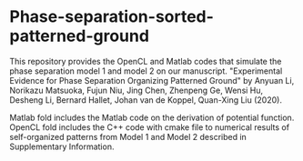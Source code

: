 # Phase-separation-sorted-patterned-ground
This repository provides the OpenCL and Matlab codes that simulate the phase separation model 1 and model 2 on our manuscript. "Experimental Evidence for Phase Separation Organizing Patterned Ground" by Anyuan Li, Norikazu Matsuoka, Fujun Niu, Jing Chen, Zhenpeng Ge, Wensi Hu, Desheng Li, Bernard Hallet, Johan van de Koppel, Quan-Xing Liu (2020).

Matlab fold includes the Matlab code on the derivation of potential function.
OpenCL fold includes the C++ code with cmake file to numerical results of self-organized patterns from Model 1 and Model 2 described in Supplementary Information.

